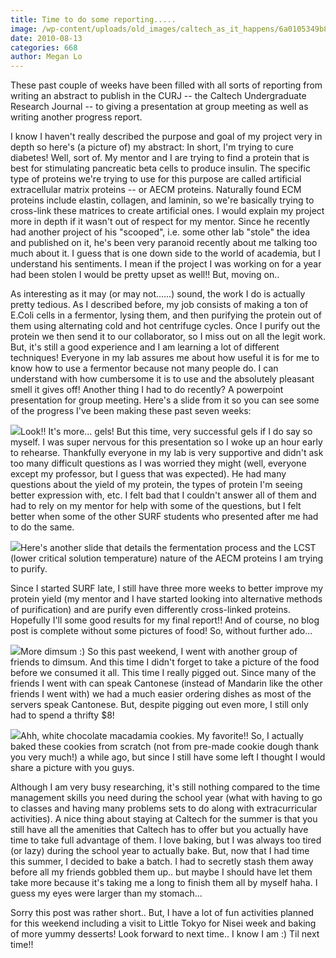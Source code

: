 ```yaml
---
title: Time to do some reporting.....
image: /wp-content/uploads/old_images/caltech_as_it_happens/6a0105349b8251970b0134863066e9970c.jpg
date: 2010-08-13
categories: 668
author: Megan Lo
---
```


These past couple of weeks have been filled with all sorts of reporting from writing an abstract to publish in the CURJ -- the Caltech Undergraduate Research Journal -- to giving a presentation at group meeting as well as writing another progress report.

I know I haven't really described the purpose and goal of my project very in depth so here's (a picture of) my abstract:
In short, I'm trying to cure diabetes! Well, sort of. My mentor and I are trying to find a protein that is best for stimulating pancreatic beta cells to produce insulin. The specific type of proteins we're trying to use for this purpose are called artificial extracellular matrix proteins -- or AECM proteins. Naturally found ECM proteins include elastin, collagen, and laminin, so we're basically trying to cross-link these matrices to create artificial ones. I would explain my project more in depth if it wasn't out of respect for my mentor. Since he recently had another project of his "scooped", i.e. some other lab "stole" the idea and published on it, he's been very paranoid recently about me talking too much about it. I guess that is one down side to the world of academia, but I understand his sentiments. I mean if the project I was working on for a year had been stolen I would be pretty upset as well!! But, moving on..

As interesting as it may (or may not......) sound, the work I do is actually pretty tedious. As I described before, my job consists of making a ton of E.Coli cells in a fermentor, lysing them, and then purifying the protein out of them using alternating cold and hot centrifuge cycles. Once I purify out the protein we then send it to our collaborator, so I miss out on all the legit work. But, it's still a good experience and I am learning a lot of different techniques! Everyone in my lab assures me about how useful it is for me to know how to use a fermentor because not many people do. I can understand with how cumbersome it is to use and the absolutely pleasant smell it gives off!
Another thing I had to do recently? A powerpoint presentation for group meeting. Here's a slide from it so you can see some of the progress I've been making these past seven weeks:


![](/old_images/caltech_as_it_happens/6a0105349b8251970b0133f30cfcbf970b.jpg)Look!! It's more... gels! But this time, very successful gels if I do say so myself. I was super nervous for this presentation so I woke up an hour early to rehearse. Thankfully everyone in my lab is very supportive and didn't ask too many difficult questions as I was worried they might (well, everyone except my professor, but I guess that was expected). He had many questions about the yield of my protein, the types of protein I'm seeing better expression with, etc. I felt bad that I couldn't answer all of them and had to rely on my mentor for help with some of the questions, but I felt better when some of the other SURF students who presented after me had to do the same.


![](/old_images/caltech_as_it_happens/6a0105349b8251970b013486309010970c.jpg)Here's another slide that details the fermentation process and the LCST (lower critical solution temperature) nature of the AECM proteins I am trying to purify.

Since I started SURF late, I still have three more weeks to better improve my protein yield (my mentor and I have started looking into alternative methods of purification) and are purify even differently cross-linked proteins. Hopefully I'll some good results for my final report!!
And of course, no blog post is complete without some pictures of food! So, without further ado...


![](/old_images/caltech_as_it_happens/6a0105349b8251970b0133f30d16b8970b.jpg)More dimsum :) So this past weekend, I went with another group of friends to dimsum. And this time I didn't forget to take a picture of the food before we consumed it all. This time I really pigged out. Since many of the friends I went with can speak Cantonese (instead of Mandarin like the other friends I went with) we had a much easier ordering dishes as most of the servers speak Cantonese. But, despite pigging out even more, I still only had to spend a thrifty $8!


![](/old_images/caltech_as_it_happens/6a0105349b8251970b0134863092f1970c.jpg)Ahh, white chocolate macadamia cookies. My favorite!! So, I actually baked these cookies from scratch (not from pre-made cookie dough thank you very much!) a while ago, but since I still have some left I thought I would share a picture with you guys.

Although I am very busy researching, it's still nothing compared to the time management skills you need during the school year (what with having to go to classes and having many problems sets to do along with extracurricular activities). A nice thing about staying at Caltech for the summer is that you still have all the amenities that Caltech has to offer but you actually have time to take full advantage of them. I love baking, but I was always too tired (or lazy) during the school year to actually bake. But, now that I had time this summer, I decided to bake a batch. I had to secretly stash them away before all my friends gobbled them up.. but maybe I should have let them take more because it's taking me a long to finish them all by myself haha. I guess my eyes were larger than my stomach...

Sorry this post was rather short.. But, I have a lot of fun activities planned for this weekend including a visit to Little Tokyo for Nisei week and baking of more yummy desserts! Look forward to next time.. I know I am :) Til next time!!
